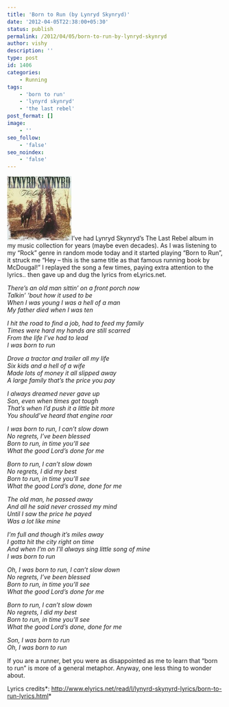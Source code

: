```yaml
---
title: 'Born to Run (by Lynryd Skynryd)'
date: '2012-04-05T22:38:00+05:30'
status: publish
permalink: /2012/04/05/born-to-run-by-lynryd-skynryd
author: vishy
description: ''
type: post
id: 1406
categories: 
    - Running
tags:
    - 'born to run'
    - 'lynyrd skynryd'
    - 'the last rebel'
post_format: []
image:
    - ''
seo_follow:
    - 'false'
seo_noindex:
    - 'false'
---
```

[![](../../../../uploads/2012/04/lynyrd_skynryd_last_rebel-150x150.jpg "lynyrd_skynryd_last_rebel")](http://www.ulaar.com/wp-content/uploads/2012/04/lynyrd_skynryd_last_rebel.jpeg)I’ve had Lynryd Skynryd’s The Last Rebel album in my music collection for years (maybe even decades). As I was listening to my “Rock” genre in random mode today and it started playing “Born to Run”, it struck me “Hey – this is the same title as that famous running book by McDougal!” I replayed the song a few times, paying extra attention to the lyrics.. then gave up and dug the lyrics from eLyrics.net.

*There’s an old man sittin’ on a front porch now*  
*Talkin’ ’bout how it used to be*  
*When I was young I was a hell of a man*  
*My father died when I was ten*

*I hit the road to find a job, had to feed my family*  
*Times were hard my hands are still scarred*  
*From the life I’ve had to lead*  
*I was born to run*

*Drove a tractor and trailer all my life*  
*Six kids and a hell of a wife*  
*Made lots of money it all slipped away*  
*A large family that’s the price you pay*

*I always dreamed never gave up*  
*Son, even when times got tough*  
*That’s when I’d push it a little bit more*  
*You should’ve heard that engine roar*

*I was born to run, I can’t slow down*  
*No regrets, I’ve been blessed*  
*Born to run, in time you’ll see*  
*What the good Lord’s done for me*  
  
*Born to run, I can’t slow down*  
*No regrets, I did my best*  
*Born to run, in time you’ll see*  
*What the good Lord’s done, done for me*

*The old man, he passed away*  
*And all he said never crossed my mind*  
*Until I saw the price he payed*  
*Was a lot like mine*

*I’m full and though it’s miles away*  
*I gotta hit the city right on time*  
*And when I’m on I’ll always sing little song of mine*  
*I was born to run*

*Oh, I was born to run, I can’t slow down*  
*No regrets, I’ve been blessed*  
*Born to run, in time you’ll see*  
*What the good Lord’s done for me*

*Born to run, I can’t slow down*  
*No regrets, I did my best*  
*Born to run, in time you’ll see*  
*What the good Lord’s done, done for me*

*Son, I was born to run*  
*Oh, I was born to run*

If you are a runner, bet you were as disappointed as me to learn that “born to run” is more of a general metaphor. Anyway, one less thing to wonder about.

Lyrics credits*: <http://www.elyrics.net/read/l/lynyrd-skynyrd-lyrics/born-to-run-lyrics.html>*